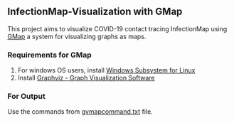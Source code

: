 ## InfectionMap-Visualization with GMap
This project aims to visualize COVID-19 contact tracing InfectionMap using [GMap](http://gmap.cs.arizona.edu/description) a system for visualizing graphs as maps.

### Requirements for GMap
1. For windows OS users, install [Windows Subsystem for Linux](https://docs.microsoft.com/en-gb/windows/wsl/install-win10)
2. Install [Graphviz - Graph Visualization Software](https://graphviz.org/download/)

### For Output
Use the commands from [gvmapcommand.txt](https://github.com/jeewanhyongju/InfectionMap-Visualization/blob/main/gvmapcommand.txt)  file.
